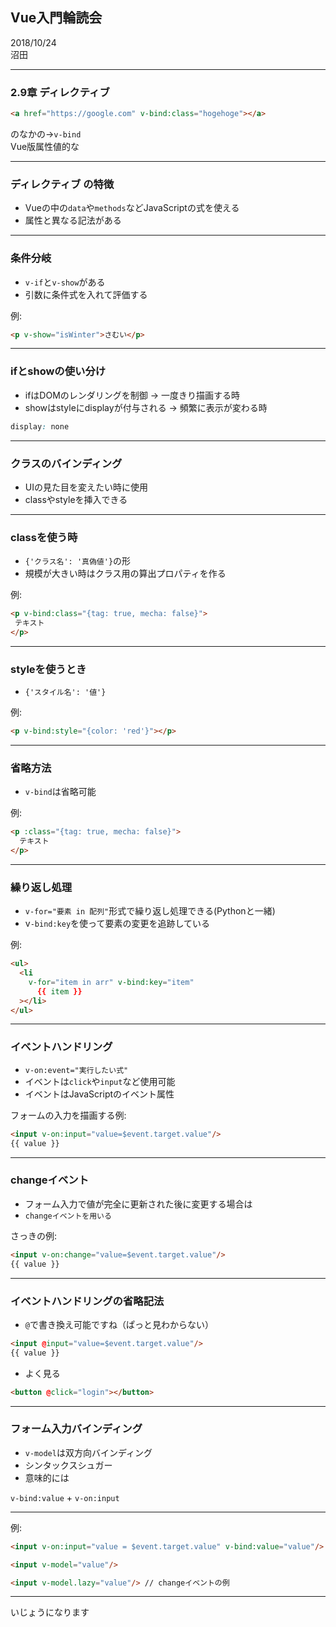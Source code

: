 ## Vue入門輪読会

2018/10/24  
沼田

---

### 2.9章 ディレクティブ
```html
<a href="https://google.com" v-bind:class="hogehoge"></a>
```

のなかの→`v-bind`  
Vue版属性値的な

---

### ディレクティブ の特徴
- Vueの中の`data`や`methods`などJavaScriptの式を使える
- 属性と異なる記法がある

---

### 条件分岐
- `v-if`と`v-show`がある
- 引数に条件式を入れて評価する

例:
```html
<p v-show="isWinter">さむい</p>
```

---

### ifとshowの使い分け
- ifはDOMのレンダリングを制御 -> 一度きり描画する時
- showはstyleにdisplayが付与される -> 頻繁に表示が変わる時

```css
display: none
```

---

### クラスのバインディング
- UIの見た目を変えたい時に使用
- classやstyleを挿入できる

---

### classを使う時
 - `{'クラス名': '真偽値'}`の形
 - 規模が大きい時はクラス用の算出プロパティを作る
 
 例:
 ```html
<p v-bind:class="{tag: true, mecha: false}">
  テキスト
</p>
```

---

### styleを使うとき
- `{'スタイル名': '値'}`

例:
```html
<p v-bind:style="{color: 'red'}"></p>
```

---

### 省略方法
- `v-bind`は省略可能

例:
```html
<p :class="{tag: true, mecha: false}">
  テキスト
</p>
```


---

### 繰り返し処理
- `v-for="要素 in 配列"`形式で繰り返し処理できる(Pythonと一緒)
- v`-bind:key`を使って要素の変更を追跡している

例: 
```html
<ul>
  <li
    v-for="item in arr" v-bind:key="item"
      {{ item }}
  ></li>
</ul>
```

---

### イベントハンドリング
- `v-on:event="実行したい式"`
- イベントは`click`や`input`など使用可能
- イベントはJavaScriptのイベント属性

フォームの入力を描画する例:
```html
<input v-on:input="value=$event.target.value"/>
{{ value }}
```

---

### changeイベント
- フォーム入力で値が完全に更新された後に変更する場合は
- `changeイベントを用いる`

さっきの例:
```html
<input v-on:change="value=$event.target.value"/>
{{ value }}
```

---

### イベントハンドリングの省略記法
- `@`で書き換え可能ですね（ぱっと見わからない）
```html
<input @input="value=$event.target.value"/>
{{ value }}
```

- よく見る
```html
<button @click="login"></button>
```

---

### フォーム入力バインディング
- `v-model`は双方向バインディング
- シンタックスシュガー
- 意味的には

`v-bind:value` + `v-on:input`

---

例:

```html
<input v-on:input="value = $event.target.value" v-bind:value="value"/>

<input v-model="value"/>

<input v-model.lazy="value"/> // changeイベントの例
```

---

いじょうになります
